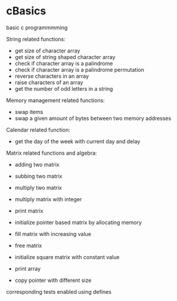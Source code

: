 # cBasics
basic c programmmming

String related functions:
- get size of character array
- get size of string shaped character array
- check if character array is a palindrome
- check if character array is a palindrome permutation
- reverse characters in an array
- raise characters of an array
- get the number of odd letters in a string

Memory management related functions:
- swap items
- swap a given amount of bytes between two memory addresses

Calendar related function:
- get the day of the week with current day and delay

Matrix related functions and algebra:
- adding two matrix
- subbing two matrix
- multiply two matrix
- multiply matrix with integer
- print matrix
- initialize pointer based matrix by allocating memory
- fill matrix with increasing value
- free matrix
- initialize square matrix with constant value

- print array
- copy pointer with different size

corresponding tests enabled using defines
